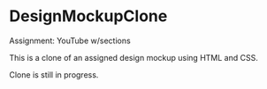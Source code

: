 # DesignMockupClone
Assignment: YouTube w/sections

This is a clone of an assigned design mockup using HTML and CSS.

Clone is still in progress.
